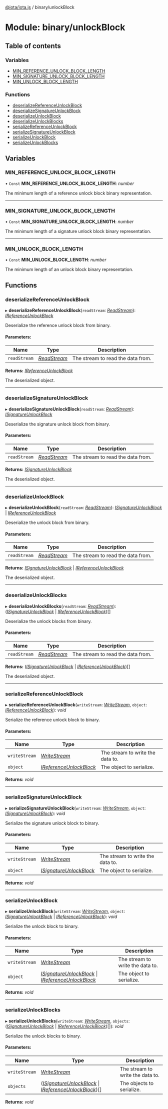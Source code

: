 [@iota/iota.js](../README.md) / binary/unlockBlock

# Module: binary/unlockBlock

## Table of contents

### Variables

- [MIN\_REFERENCE\_UNLOCK\_BLOCK\_LENGTH](binary_unlockblock.md#min_reference_unlock_block_length)
- [MIN\_SIGNATURE\_UNLOCK\_BLOCK\_LENGTH](binary_unlockblock.md#min_signature_unlock_block_length)
- [MIN\_UNLOCK\_BLOCK\_LENGTH](binary_unlockblock.md#min_unlock_block_length)

### Functions

- [deserializeReferenceUnlockBlock](binary_unlockblock.md#deserializereferenceunlockblock)
- [deserializeSignatureUnlockBlock](binary_unlockblock.md#deserializesignatureunlockblock)
- [deserializeUnlockBlock](binary_unlockblock.md#deserializeunlockblock)
- [deserializeUnlockBlocks](binary_unlockblock.md#deserializeunlockblocks)
- [serializeReferenceUnlockBlock](binary_unlockblock.md#serializereferenceunlockblock)
- [serializeSignatureUnlockBlock](binary_unlockblock.md#serializesignatureunlockblock)
- [serializeUnlockBlock](binary_unlockblock.md#serializeunlockblock)
- [serializeUnlockBlocks](binary_unlockblock.md#serializeunlockblocks)

## Variables

### MIN\_REFERENCE\_UNLOCK\_BLOCK\_LENGTH

• `Const` **MIN\_REFERENCE\_UNLOCK\_BLOCK\_LENGTH**: *number*

The minimum length of a reference unlock block binary representation.

___

### MIN\_SIGNATURE\_UNLOCK\_BLOCK\_LENGTH

• `Const` **MIN\_SIGNATURE\_UNLOCK\_BLOCK\_LENGTH**: *number*

The minimum length of a signature unlock block binary representation.

___

### MIN\_UNLOCK\_BLOCK\_LENGTH

• `Const` **MIN\_UNLOCK\_BLOCK\_LENGTH**: *number*

The minimum length of an unlock block binary representation.

## Functions

### deserializeReferenceUnlockBlock

▸ **deserializeReferenceUnlockBlock**(`readStream`: [*ReadStream*](../classes/utils_readstream.readstream.md)): [*IReferenceUnlockBlock*](../interfaces/models_ireferenceunlockblock.ireferenceunlockblock.md)

Deserialize the reference unlock block from binary.

#### Parameters:

Name | Type | Description |
------ | ------ | ------ |
`readStream` | [*ReadStream*](../classes/utils_readstream.readstream.md) | The stream to read the data from.   |

**Returns:** [*IReferenceUnlockBlock*](../interfaces/models_ireferenceunlockblock.ireferenceunlockblock.md)

The deserialized object.

___

### deserializeSignatureUnlockBlock

▸ **deserializeSignatureUnlockBlock**(`readStream`: [*ReadStream*](../classes/utils_readstream.readstream.md)): [*ISignatureUnlockBlock*](../interfaces/models_isignatureunlockblock.isignatureunlockblock.md)

Deserialize the signature unlock block from binary.

#### Parameters:

Name | Type | Description |
------ | ------ | ------ |
`readStream` | [*ReadStream*](../classes/utils_readstream.readstream.md) | The stream to read the data from.   |

**Returns:** [*ISignatureUnlockBlock*](../interfaces/models_isignatureunlockblock.isignatureunlockblock.md)

The deserialized object.

___

### deserializeUnlockBlock

▸ **deserializeUnlockBlock**(`readStream`: [*ReadStream*](../classes/utils_readstream.readstream.md)): [*ISignatureUnlockBlock*](../interfaces/models_isignatureunlockblock.isignatureunlockblock.md) \| [*IReferenceUnlockBlock*](../interfaces/models_ireferenceunlockblock.ireferenceunlockblock.md)

Deserialize the unlock block from binary.

#### Parameters:

Name | Type | Description |
------ | ------ | ------ |
`readStream` | [*ReadStream*](../classes/utils_readstream.readstream.md) | The stream to read the data from.   |

**Returns:** [*ISignatureUnlockBlock*](../interfaces/models_isignatureunlockblock.isignatureunlockblock.md) \| [*IReferenceUnlockBlock*](../interfaces/models_ireferenceunlockblock.ireferenceunlockblock.md)

The deserialized object.

___

### deserializeUnlockBlocks

▸ **deserializeUnlockBlocks**(`readStream`: [*ReadStream*](../classes/utils_readstream.readstream.md)): ([*ISignatureUnlockBlock*](../interfaces/models_isignatureunlockblock.isignatureunlockblock.md) \| [*IReferenceUnlockBlock*](../interfaces/models_ireferenceunlockblock.ireferenceunlockblock.md))[]

Deserialize the unlock blocks from binary.

#### Parameters:

Name | Type | Description |
------ | ------ | ------ |
`readStream` | [*ReadStream*](../classes/utils_readstream.readstream.md) | The stream to read the data from.   |

**Returns:** ([*ISignatureUnlockBlock*](../interfaces/models_isignatureunlockblock.isignatureunlockblock.md) \| [*IReferenceUnlockBlock*](../interfaces/models_ireferenceunlockblock.ireferenceunlockblock.md))[]

The deserialized object.

___

### serializeReferenceUnlockBlock

▸ **serializeReferenceUnlockBlock**(`writeStream`: [*WriteStream*](../classes/utils_writestream.writestream.md), `object`: [*IReferenceUnlockBlock*](../interfaces/models_ireferenceunlockblock.ireferenceunlockblock.md)): *void*

Serialize the reference unlock block to binary.

#### Parameters:

Name | Type | Description |
------ | ------ | ------ |
`writeStream` | [*WriteStream*](../classes/utils_writestream.writestream.md) | The stream to write the data to.   |
`object` | [*IReferenceUnlockBlock*](../interfaces/models_ireferenceunlockblock.ireferenceunlockblock.md) | The object to serialize.    |

**Returns:** *void*

___

### serializeSignatureUnlockBlock

▸ **serializeSignatureUnlockBlock**(`writeStream`: [*WriteStream*](../classes/utils_writestream.writestream.md), `object`: [*ISignatureUnlockBlock*](../interfaces/models_isignatureunlockblock.isignatureunlockblock.md)): *void*

Serialize the signature unlock block to binary.

#### Parameters:

Name | Type | Description |
------ | ------ | ------ |
`writeStream` | [*WriteStream*](../classes/utils_writestream.writestream.md) | The stream to write the data to.   |
`object` | [*ISignatureUnlockBlock*](../interfaces/models_isignatureunlockblock.isignatureunlockblock.md) | The object to serialize.    |

**Returns:** *void*

___

### serializeUnlockBlock

▸ **serializeUnlockBlock**(`writeStream`: [*WriteStream*](../classes/utils_writestream.writestream.md), `object`: [*ISignatureUnlockBlock*](../interfaces/models_isignatureunlockblock.isignatureunlockblock.md) \| [*IReferenceUnlockBlock*](../interfaces/models_ireferenceunlockblock.ireferenceunlockblock.md)): *void*

Serialize the unlock block to binary.

#### Parameters:

Name | Type | Description |
------ | ------ | ------ |
`writeStream` | [*WriteStream*](../classes/utils_writestream.writestream.md) | The stream to write the data to.   |
`object` | [*ISignatureUnlockBlock*](../interfaces/models_isignatureunlockblock.isignatureunlockblock.md) \| [*IReferenceUnlockBlock*](../interfaces/models_ireferenceunlockblock.ireferenceunlockblock.md) | The object to serialize.    |

**Returns:** *void*

___

### serializeUnlockBlocks

▸ **serializeUnlockBlocks**(`writeStream`: [*WriteStream*](../classes/utils_writestream.writestream.md), `objects`: ([*ISignatureUnlockBlock*](../interfaces/models_isignatureunlockblock.isignatureunlockblock.md) \| [*IReferenceUnlockBlock*](../interfaces/models_ireferenceunlockblock.ireferenceunlockblock.md))[]): *void*

Serialize the unlock blocks to binary.

#### Parameters:

Name | Type | Description |
------ | ------ | ------ |
`writeStream` | [*WriteStream*](../classes/utils_writestream.writestream.md) | The stream to write the data to.   |
`objects` | ([*ISignatureUnlockBlock*](../interfaces/models_isignatureunlockblock.isignatureunlockblock.md) \| [*IReferenceUnlockBlock*](../interfaces/models_ireferenceunlockblock.ireferenceunlockblock.md))[] | The objects to serialize.    |

**Returns:** *void*
